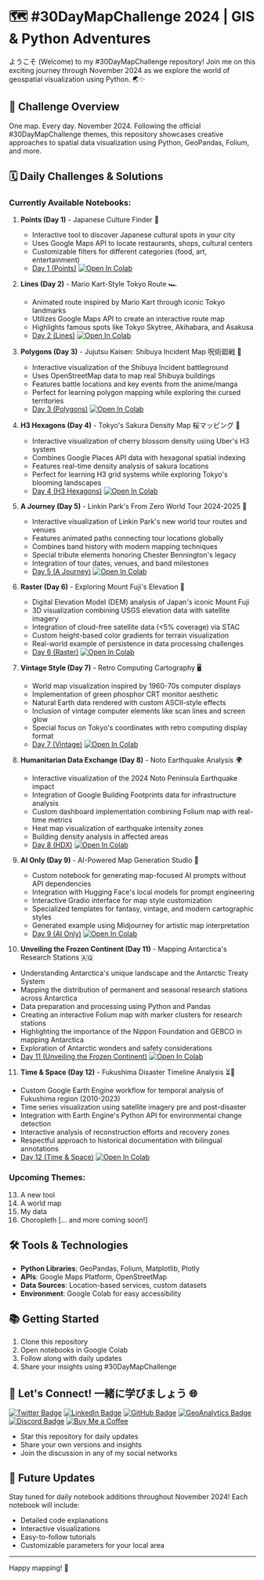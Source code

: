 # 🗺️ #30DayMapChallenge 2024 | GIS & Python Adventures

ようこそ (Welcome) to my #30DayMapChallenge repository! Join me on this exciting journey through November 2024 as we explore the world of geospatial visualization using Python. 🌏✨

## 🎯 Challenge Overview

One map. Every day. November 2024. Following the official #30DayMapChallenge themes, this repository showcases creative approaches to spatial data visualization using Python, GeoPandas, Folium, and more.

## 🗓️ Daily Challenges & Solutions

### Currently Available Notebooks:
1. **Points (Day 1)** - Japanese Culture Finder 🍜
   - Interactive tool to discover Japanese cultural spots in your city
   - Uses Google Maps API to locate restaurants, shops, cultural centers
   - Customizable filters for different categories (food, art, entertainment)
   - [Day 1 (Points)](https://colab.research.google.com/github/oechenique/30DayMapChallenge/blob/main/Notebooks/day1_points.ipynb) 
   [![Open In Colab](https://colab.research.google.com/assets/colab-badge.svg)](https://colab.research.google.com/github/oechenique/30DayMapChallenge/blob/main/Notebooks/day1_points.ipynb)

2. **Lines (Day 2)** - Mario Kart-Style Tokyo Route 🏎️
   - Animated route inspired by Mario Kart through iconic Tokyo landmarks
   - Utilizes Google Maps API to create an interactive route map
   - Highlights famous spots like Tokyo Skytree, Akihabara, and Asakusa
   - [Day 2 (Lines)](https://colab.research.google.com/github/oechenique/30DayMapChallenge/blob/main/Notebooks/day2_lines.ipynb) 
   [![Open In Colab](https://colab.research.google.com/assets/colab-badge.svg)](https://colab.research.google.com/github/oechenique/30DayMapChallenge/blob/main/Notebooks/day2_lines.ipynb)

3. **Polygons (Day 3)** - Jujutsu Kaisen: Shibuya Incident Map 呪術廻戦 🏢
   - Interactive visualization of the Shibuya Incident battleground
   - Uses OpenStreetMap data to map real Shibuya buildings
   - Features battle locations and key events from the anime/manga
   - Perfect for learning polygon mapping while exploring the cursed territories
   - [Day 3 (Polygons)](https://colab.research.google.com/github/oechenique/30DayMapChallenge/blob/main/Notebooks/day3_polygons.ipynb)
   [![Open In Colab](https://colab.research.google.com/assets/colab-badge.svg)](https://colab.research.google.com/github/oechenique/30DayMapChallenge/blob/main/Notebooks/day3_polygons.ipynb)

4. **H3 Hexagons (Day 4)** - Tokyo's Sakura Density Map 桜マッピング 🌸
   - Interactive visualization of cherry blossom density using Uber's H3 system
   - Combines Google Places API data with hexagonal spatial indexing
   - Features real-time density analysis of sakura locations
   - Perfect for learning H3 grid systems while exploring Tokyo's blooming landscapes 
   - [Day 4 (H3 Hexagons)](https://github.com/oechenique/30DayMapChallenge/blob/main/Notebooks/day4_hexagons.ipynb)
   [![Open In Colab](https://colab.research.google.com/assets/colab-badge.svg)](https://colab.research.google.com/github/oechenique/30DayMapChallenge/blob/main/Notebooks/day4_hexagons.ipynb)

5. **A Journey (Day 5)** - Linkin Park's From Zero World Tour 2024-2025 🎸
   - Interactive visualization of Linkin Park's new world tour routes and venues
   - Features animated paths connecting tour locations globally
   - Combines band history with modern mapping techniques
   - Special tribute elements honoring Chester Bennington's legacy
   - Integration of tour dates, venues, and band milestones
   - [Day 5 (A Journey)](https://github.com/oechenique/30DayMapChallenge/blob/main/Notebooks/day5_ajourney.ipynb)
   [![Open In Colab](https://colab.research.google.com/assets/colab-badge.svg)](https://colab.research.google.com/github/oechenique/30DayMapChallenge/blob/main/Notebooks/day5_ajourney.ipynb)

6. **Raster (Day 6)** - Exploring Mount Fuji's Elevation 🗻
   - Digital Elevation Model (DEM) analysis of Japan's iconic Mount Fuji
   - 3D visualization combining USGS elevation data with satellite imagery
   - Integration of cloud-free satellite data (<5% coverage) via STAC
   - Custom height-based color gradients for terrain visualization
   - Real-world example of persistence in data processing challenges
   - [Day 6 (Raster)](https://github.com/oechenique/30DayMapChallenge/blob/main/Notebooks/day6_raster.ipynb)
   [![Open In Colab](https://colab.research.google.com/assets/colab-badge.svg)](https://colab.research.google.com/github/oechenique/30DayMapChallenge/blob/main/Notebooks/day6_raster.ipynb)

7. **Vintage Style (Day 7)** - Retro Computing Cartography 🖥️
   - World map visualization inspired by 1960-70s computer displays
   - Implementation of green phosphor CRT monitor aesthetic
   - Natural Earth data rendered with custom ASCII-style effects
   - Inclusion of vintage computer elements like scan lines and screen glow
   - Special focus on Tokyo's coordinates with retro computing display format
   - [Day 7 (Vintage)](https://github.com/oechenique/30DayMapChallenge/blob/main/Notebooks/day7_vintage.ipynb)
   [![Open In Colab](https://colab.research.google.com/assets/colab-badge.svg)](https://colab.research.google.com/github/oechenique/30DayMapChallenge/blob/main/Notebooks/day7_vintage.ipynb)

8. **Humanitarian Data Exchange (Day 8)** - Noto Earthquake Analysis 🌍
   - Interactive visualization of the 2024 Noto Peninsula Earthquake impact
   - Integration of Google Building Footprints data for infrastructure analysis
   - Custom dashboard implementation combining Folium map with real-time metrics
   - Heat map visualization of earthquake intensity zones
   - Building density analysis in affected areas
   - [Day 8 (HDX)](https://github.com/oechenique/30DayMapChallenge/blob/main/Notebooks/day8_hdx.ipynb)
   [![Open In Colab](https://colab.research.google.com/assets/colab-badge.svg)](https://colab.research.google.com/github/oechenique/30DayMapChallenge/blob/main/Notebooks/day8_hdx.ipynb)

9. **AI Only (Day 9)** - AI-Powered Map Generation Studio 🤖
   - Custom notebook for generating map-focused AI prompts without API dependencies
   - Integration with Hugging Face's local models for prompt engineering
   - Interactive Gradio interface for map style customization
   - Specialized templates for fantasy, vintage, and modern cartographic styles
   - Generated example using Midjourney for artistic map interpretation
   - [Day 9 (AI Only)](https://github.com/oechenique/30DayMapChallenge/blob/main/Notebooks/day9_ai.ipynb) [![Open In Colab](https://colab.research.google.com/assets/colab-badge.svg)](https://colab.research.google.com/github/oechenique/30DayMapChallenge/blob/main/Notebooks/day9_ai.ipynb)
     
10. **Unveiling the Frozen Continent (Day 11)** - Mapping Antarctica's Research Stations 🇦🇶
   - Understanding Antarctica's unique landscape and the Antarctic Treaty System  
   - Mapping the distribution of permanent and seasonal research stations across Antarctica
   - Data preparation and processing using Python and Pandas
   - Creating an interactive Folium map with marker clusters for research stations
   - Highlighting the importance of the Nippon Foundation and GEBCO in mapping Antarctica
   - Exploration of Antarctic wonders and safety considerations
   - [Day 11 (Unveiling the Frozen Continent)](https://github.com/oechenique/30DayMapChallenge/blob/main/Notebooks/day11_antarctic.ipynb) [![Open In Colab](https://colab.research.google.com/assets/colab-badge.svg)](https://colab.research.google.com/github/oechenique/30DayMapChallenge/blob/main/Notebooks/day11_antarctic.ipynb)
     
11. **Time & Space (Day 12)** - Fukushima Disaster Timeline Analysis ⏳🗾
   - Custom Google Earth Engine workflow for temporal analysis of Fukushima region (2010-2023)
   - Time series visualization using satellite imagery pre and post-disaster
   - Integration with Earth Engine's Python API for environmental change detection
   - Interactive analysis of reconstruction efforts and recovery zones
   - Respectful approach to historical documentation with bilingual annotations
   - [Day 12 (Time & Space)](https://github.com/oechenique/30DayMapChallenge/blob/main/Notebooks/day12_timespace.ipynb) [![Open In Colab](https://colab.research.google.com/assets/colab-badge.svg)](https://colab.research.google.com/github/oechenique/30DayMapChallenge/blob/main/Notebooks/day12_timespace.ipynb)

### Upcoming Themes:
13. A new tool
14. A world map
15. My data
16. Choropleth
[... and more coming soon!]

## 🛠️ Tools & Technologies

- **Python Libraries**: GeoPandas, Folium, Matplotlib, Plotly
- **APIs**: Google Maps Platform, OpenStreetMap
- **Data Sources**: Location-based services, custom datasets
- **Environment**: Google Colab for easy accessibility

## 📚 Getting Started

1. Clone this repository
2. Open notebooks in Google Colab
3. Follow along with daily updates
4. Share your insights using #30DayMapChallenge

## 🤝 Let's Connect! 一緒に学びましょう 🌐

[![Twitter Badge](https://img.shields.io/badge/-@GastonEchenique-1DA1F2?style=flat&logo=x&logoColor=white&link=https://x.com/GastonEchenique)](https://x.com/GastonEchenique)
[![LinkedIn Badge](https://img.shields.io/badge/-Gastón_Echenique-0A66C2?style=flat&logo=Linkedin&logoColor=white&link=https://www.linkedin.com/in/gaston-echenique/)](https://www.linkedin.com/in/gaston-echenique/)
[![GitHub Badge](https://img.shields.io/badge/-oechenique-333?style=flat&logo=github&logoColor=white&link=https://github.com/oechenique)](https://github.com/oechenique)
[![GeoAnalytics Badge](https://img.shields.io/badge/-GeoAnalytics_Site-2ecc71?style=flat&logo=google-earth&logoColor=white&link=https://oechenique.github.io/geoanalytics/)](https://oechenique.github.io/geoanalytics/)
[![Discord Badge](https://img.shields.io/badge/-Gastón|ガストン-5865F2?style=flat&logo=discord&logoColor=white&link=https://discord.com/users/gastonechenique)](https://discord.com/users/gastonechenique)
[![Buy Me a Coffee](https://img.shields.io/badge/Buy%20Me%20a%20Coffee-FFDD00?style=flat&logo=buy-me-a-coffee&logoColor=black)](https://buymeacoffee.com/rhrqmdyaig)

- Star this repository for daily updates
- Share your own versions and insights
- Join the discussion in any of my social networks

## 🌟 Future Updates

Stay tuned for daily notebook additions throughout November 2024! Each notebook will include:
- Detailed code explanations
- Interactive visualizations
- Easy-to-follow tutorials
- Customizable parameters for your local area

---
Happy mapping! 🌸
